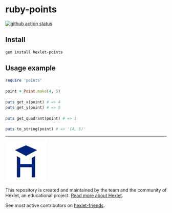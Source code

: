 # ruby-points

[![github action status](https://github.com/hexlet-components/ruby-points/workflows/CI/badge.svg)](https://github.com/hexlet-components/ruby-points/actions)

## Install

```bash
gem install hexlet-points
```

## Usage example

```ruby
require 'points'

point = Point.make(4, 5)

puts get_x(point) # => 4
puts get_y(point) # => 5

puts get_quadrant(point) # => 1

puts to_string(point) # => '(4, 5)'
```

---

[![Hexlet Ltd. logo](https://raw.githubusercontent.com/Hexlet/assets/master/images/hexlet_logo128.png)](https://hexlet.io?utm_source=github&utm_medium=link&utm_campaign=ruby-points)

This repository is created and maintained by the team and the community of Hexlet, an educational project. [Read more about Hexlet](https://hexlet.io?utm_source=github&utm_medium=link&utm_campaign=ruby-points).

See most active contributors on [hexlet-friends](https://friends.hexlet.io/).
